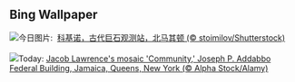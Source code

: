 ## Bing Wallpaper
![](https://www.bing.com/th?id=OHR.KokinoMacedonia_ZH-CN6029529601_UHD.jpg&w=1000)今日图片: &nbsp;[科基诺，古代巨石观测站，北马其顿 (© stoimilov/Shutterstock)](https://www.bing.com/th?id=OHR.KokinoMacedonia_ZH-CN6029529601_UHD.jpg)
<br><br/>
![](https://www.bing.com/th?id=OHR.LawrenceMosaic_EN-US0314379909_UHD.jpg&w=1000)Today: [Jacob Lawrence's mosaic 'Community,' Joseph P. Addabbo Federal Building, Jamaica, Queens, New York (© Alpha Stock/Alamy)](https://www.bing.com/th?id=OHR.LawrenceMosaic_EN-US0314379909_UHD.jpg)
<br><br/>
